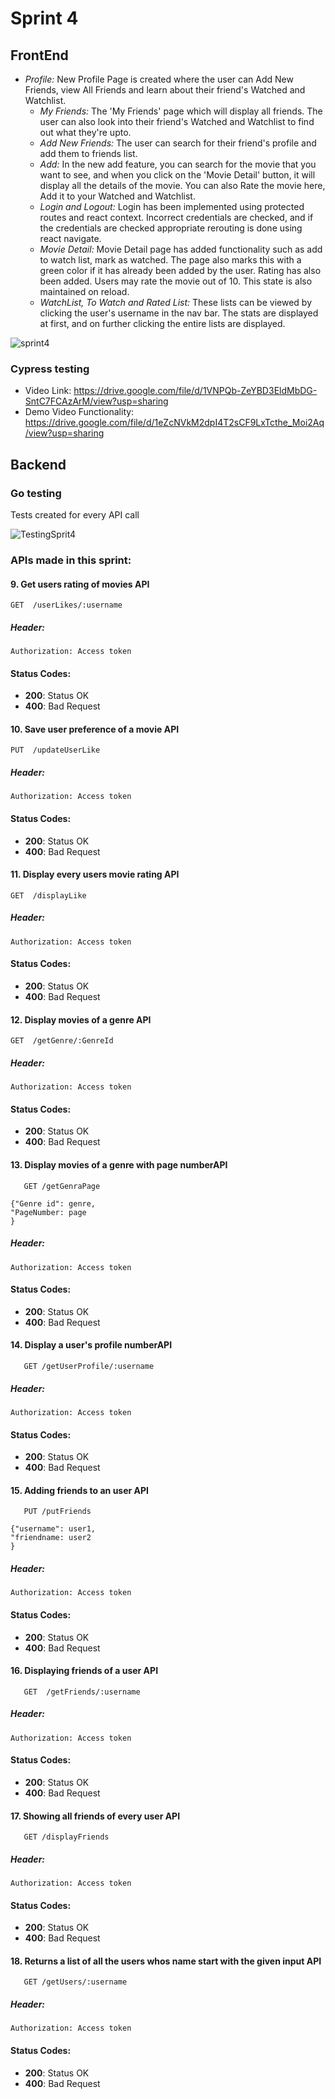 # Sprint 4

## FrontEnd

- _Profile:_ New Profile Page is created where the user can Add New Friends, view All Friends and learn about their friend's Watched and Watchlist.
  - _My Friends:_ The 'My Friends' page which will display all friends. The user can also look into their friend's Watched and Watchlist to find out what they're upto.
  - _Add New Friends:_ The user can search for their friend's profile and add them to friends list.
  - _Add:_ In the new add feature, you can search for the movie that you want to see, and when you click on the 'Movie Detail' button, it will display all the details of the movie. You can also Rate the movie here, Add it to your Watched and Watchlist.
  - _Login and Logout:_ Login has been implemented using protected routes and react context. Incorrect credentials are checked, and if the credentials are checked appropriate rerouting is done using react navigate.
  - _Movie Detail:_ Movie Detail page has added functionality such as add to watch list, mark as watched. The page also marks this with a green color if it has already been added by the user. Rating has also been added. Users may rate the movie out of 10. This state is also maintained on reload.
  - _WatchList, To Watch and Rated List:_ These lists can be viewed by clicking the user's username in the nav bar. The stats are displayed at first, and on further clicking the entire lists are displayed.

![sprint4](https://user-images.githubusercontent.com/30584808/164369143-bc361c92-3252-4bb1-8f5c-167217453084.gif)


### Cypress testing

- Video Link: https://drive.google.com/file/d/1VNPQb-ZeYBD3EldMbDG-SntC7FCAzArM/view?usp=sharing
- Demo Video Functionality: https://drive.google.com/file/d/1eZcNVkM2dpI4T2sCF9LxTcthe_Moi2Aq/view?usp=sharing
## Backend

### Go testing

Tests created for every API call

![TestingSprit4](https://user-images.githubusercontent.com/96463545/164143172-7347dca4-da40-4ae6-878b-1f2ba979ea67.gif)

### APIs made in this sprint:

#### 9. Get users rating of movies API

    GET  /userLikes/:username

##### Header:

    Authorization: Access token

#### Status Codes:

- **200**: Status OK
- **400**: Bad Request

#### 10. Save user preference of a movie API

    PUT  /updateUserLike

##### Header:

    Authorization: Access token

#### Status Codes:

- **200**: Status OK
- **400**: Bad Request

#### 11. Display every users movie rating API

    GET  /displayLike

##### Header:

    Authorization: Access token

#### Status Codes:

- **200**: Status OK
- **400**: Bad Request

#### 12. Display movies of a genre API

    GET  /getGenre/:GenreId

##### Header:

    Authorization: Access token

#### Status Codes:

- **200**: Status OK
- **400**: Bad Request

#### 13. Display movies of a genre with page numberAPI

```
   GET /getGenraPage
```

```
{"Genre id": genre,
"PageNumber: page
}
```

##### Header:

    Authorization: Access token

#### Status Codes:

- **200**: Status OK
- **400**: Bad Request

#### 14. Display a user's profile numberAPI

```
   GET /getUserProfile/:username
```

##### Header:

    Authorization: Access token

#### Status Codes:

- **200**: Status OK
- **400**: Bad Request

#### 15. Adding friends to an user API

```
   PUT /putFriends
```

```
{"username": user1,
"friendname: user2
}
```

##### Header:

    Authorization: Access token

#### Status Codes:

- **200**: Status OK
- **400**: Bad Request

#### 16. Displaying friends of a user API

```
   GET  /getFriends/:username
```

##### Header:

    Authorization: Access token

#### Status Codes:

- **200**: Status OK
- **400**: Bad Request

#### 17. Showing all friends of every user API

```
   GET /displayFriends
```

##### Header:

    Authorization: Access token

#### Status Codes:

- **200**: Status OK
- **400**: Bad Request

#### 18. Returns a list of all the users whos name start with the given input API

```
   GET /getUsers/:username
```

##### Header:

    Authorization: Access token

#### Status Codes:

- **200**: Status OK
- **400**: Bad Request
